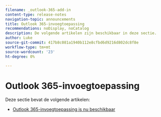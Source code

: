 ```yaml
---
filename: _outlook-365-add-in
content-type: release-notes
navigation-topic: announcements
title: Outlook 365-invoegtoepassing
recommendations: noDisplay, noCatalog
description: De volgende artikelen zijn beschikbaar in deze sectie.
author: Luke
source-git-commit: 417b8c081a1940b112e8cfbd6d9216d802dc8f8e
workflow-type: tm+mt
source-wordcount: '23'
ht-degree: 0%

---
```



# Outlook 365-invoegtoepassing

Deze sectie bevat de volgende artikelen:

* [Outlook 365-invoegtoepassing is nu beschikbaar](../../product-announcements/outlook-365-add-in/outlook-365-add-in-now-available.md)

